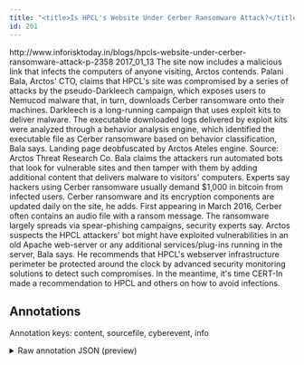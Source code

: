 ```yaml
---
title: "<title>Is HPCL's Website Under Cerber Ransomware Attack?</title>"
id: 201
---
```


<title>Is HPCL's Website Under Cerber Ransomware Attack?</title>
<source> http://www.inforisktoday.in/blogs/hpcls-website-under-cerber-ransomware-attack-p-2358 </source>
<date> 2017_01_13 </date>
<text>
The site now includes a malicious link that infects the computers of anyone visiting, Arctos contends.
Palani Bala, Arctos' CTO, claims that  HPCL's  site was compromised by a series of attacks by the pseudo-Darkleech campaign, which exposes users to Nemucod malware that, in turn, downloads Cerber ransomware onto their machines.
Darkleech is a long-running campaign that uses exploit kits to deliver malware.
The executable downloaded logs delivered by exploit kits were analyzed through a behavior analysis engine, which identified the executable file as Cerber ransomware based on behavior classification, Bala says.
Landing page deobfuscated by Arctos Ateles engine.
Source: Arctos Threat Research Co.
Bala claims the attackers run automated bots that look for vulnerable sites and then tamper with them by adding additional content that delivers malware to visitors' computers.
Experts say hackers using Cerber ransomware usually demand $1,000 in bitcoin from infected users.
Cerber ransomware and its encryption components are updated daily on the site, he adds.
First appearing in March 2016, Cerber often contains an audio file with a ransom message.
The ransomware largely spreads via spear-phishing campaigns, security experts say.
Arctos suspects the HPCL attackers' bot might have exploited vulnerabilities in an old Apache web-server or any additional services/plug-ins running in the server, Bala says.
He recommends that HPCL's webserver infrastructure perimeter be protected around the clock by advanced security monitoring solutions to detect such compromises.
In the meantime, it's time CERT-In made a recommendation to HPCL and others on how to avoid infections.
</text>



## Annotations

Annotation keys: content, sourcefile, cyberevent, info

<details>
<summary>Raw annotation JSON (preview)</summary>

```json
{
  "content": "The site now includes a malicious link that infects the computers of anyone visiting, Arctos contends. Palani Bala, Arctos' CTO, claims that  HPCL's  site was compromised by a series of attacks by the pseudo-Darkleech campaign, which exposes users to Nemucod malware that, in turn, downloads Cerber ransomware onto their machines. Darkleech is a long-running campaign that uses exploit kits to deliver malware. The executable downloaded logs delivered by exploit kits were analyzed through a behavior analysis engine, which identified the executable file as Cerber ransomware based on behavior classification, Bala says. Landing page deobfuscated by Arctos Ateles engine. Source: Arctos Threat Research Co. Bala claims the attackers run automated bots that look for vulnerable sites and then tamper with them by adding additional content that delivers malware to visitors' computers. Experts say hackers using Cerber ransomware usually demand $1,000 in bitcoin from infected users. Cerber ransomware and its encryption components are updated daily on the site, he adds. First appearing in March 2016, Cerber often contains an audio file with a ransom message. The ransomware largely spreads via spear-phishing campaigns, security experts say. Arctos suspects the HPCL attackers' bot might have exploited vulnerabilities in an old Apache web-server or any additional services/plug-ins running in the server, Bala says. He recommends that HPCL's webserver infrastructure perimeter be protected around the clock by advanced security monitoring solutions to detect such compromises. In the meantime, it's time CERT-In made a recommendation to HPCL and others on how to avoid infections.",
  "sourcefile": "201.txt",
  "cyberevent": {
    "hopper": [
      {
        "index": 0,
        "relation": "Same",
        "events": [
          {
            "index": "E4",
            "type": "Vulnerability-related",
            "realis": "Actual",
            "nugget": {
              "startOffset": 1250,
              "index": "T13",
              "endOffset": 1258,
              "text": "suspects"
            },
            "argument": [
              {
                "index": "T7",
                "external_reference": {
                  "wikidataid": "Q52856319"
                },
                "endOffset": 1249,
                "role": {
                  "type": "Discoverer"
                },
                "text": "Arctos",
                "startOffset": 1243,
                "type": "Organization"
              }
            ],
            "subtype": "DiscoverVulnerability"
          },
          {
            "index": "E3",
            "type": "Vulnerability-related",
            "realis": "Other",
            "nugget": {
              "startOffset": 1294,
              "index": "T8",
              "endOffset": 1303,
              "text": "exploited"
            },
            "argument": [
              {
                "index": "T9",
                "text": "vulnerabilities",
                "endOffset": 1319,
                "role": {
                  "type": "Vulnerability"
                },
                "startOffset": 1304,
                "type": "Vulnerability"
              },
              {
                "index": "T10",
                "external_reference": {
                  "dbpediaURI": "http://dbpedia.org/resource/Apache_HTTP_Server"
                },
                "endOffset": 1347,
                "role": {
                  "type": "Vulnerable_System"
                },
                "text": "an old Apache web-server",
                "startOffset": 1323,
                "type": "System"
              },
              {
                "index": "T11",
                "text": "any additional services/plug-ins",
                "endOffset": 1383,
                "role": {
                  "type": "Vulnerable_System"
                },
                "startOffset": 1351,
                "type": "Software"
    
```
</details>
